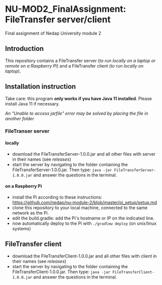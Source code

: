 # NU-MOD2_FinalAssignment: FileTransfer server/client
Final assignment of Nedap University module 2

## Introduction
This repository contains a FileTransfer server (_to run locally on a laptop or remote on a Raspberry Pi_) and a FileTransfer client (_to run locally on laptop_). 

## Installation instruction
Take care: this program  __only works if you have Java 11 installed__. Please install Java 11 if necessary.

_An "Unable to access jarfile" error may be solved by placing the file in another folder_

### FileTranser server 
#### locally
- download the FileTransferServer-1.0.0.jar and all other files with server in their names (see _releases_)
- start the server by navigating to the folder containing the FileTransferServer-1.0.0.jar. Then type: `java -jar FileTransferServer-1.0.0.jar` and answer the questions in the terminal.

#### on a Raspberry Pi
- install the Pi according to these instructions: https://github.com/nedap/nu-module-2/blob/master/pi_setup/setup.md
- clone this repository to your local machine, connected to the same network as the Pi.
- edit the build.gradle: add the Pi's hostname or IP on the indicated line.
- now automatically deploy to the Pi with `./gradlew deploy` (on unix/linux systems)

## FileTransfer client
- download the FileTransferClient-1.0.0.jar and all other files with client in their names (see _releases_)
- start the server by navigating to the folder containing the FileTransferClient-1.0.0.jar. Then type: `java -jar FileTransferClient-1.0.0.jar` and answer the questions in the terminal.
